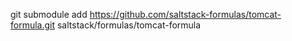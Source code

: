 git submodule add https://github.com/saltstack-formulas/tomcat-formula.git saltstack/formulas/tomcat-formula
